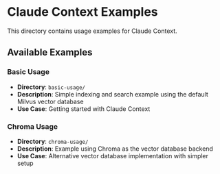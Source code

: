 # Claude Context Examples

This directory contains usage examples for Claude Context.

## Available Examples

### Basic Usage

- **Directory**: `basic-usage/`
- **Description**: Simple indexing and search example using the default Milvus vector database
- **Use Case**: Getting started with Claude Context

### Chroma Usage

- **Directory**: `chroma-usage/`
- **Description**: Example using Chroma as the vector database backend
- **Use Case**: Alternative vector database implementation with simpler setup
